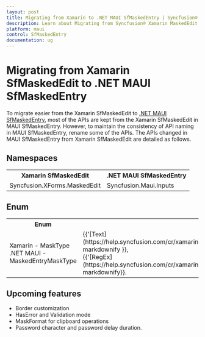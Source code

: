 ```yaml
---
layout: post
title: Migrating from Xamarin to .NET MAUI SfMaskedEntry | Syncfusion® 
description: Learn about Migrating from Syncfusion® Xamarin MaskedEdit to Syncfusion® .NET MAUI MaskedEntry control and more.
platform: maui
control: SfMaskedEntry
documentation: ug
---  
```


# Migrating from Xamarin SfMaskedEdit to .NET MAUI SfMaskedEntry

To migrate easier from the Xamarin SfMaskedEdit to [.NET MAUI SfMaskedEntry](https://help.syncfusion.com/cr/maui/Syncfusion.Maui.Inputs.SfMaskedEntry.html), most of the APIs are kept from the Xamarin SfMaskedEdit in MAUI SfMaskedEntry. However, to maintain the consistency of API naming in MAUI SfMaskedEntry, rename some of the APIs. The APIs changed in MAUI SfMaskedEntry from Xamarin SfMaskedEdit are detailed as follows.

## Namespaces 

<table>
<tr>
<th>Xamarin SfMaskedEdit</th>
<th>.NET MAUI SfMaskedEntry</th></tr>
<tr>
<td>Syncfusion.XForms.MaskedEdit</td>
<td>Syncfusion.Maui.Inputs</td></tr>
</table>

## Enum

<table> 
<tr>
<th>Enum</th>
<th>Xamarin SfMaskedEdit</th>
<th>.NET MAUI SfMaskedEntry</th>
<th>Description</th></tr>
<tr>
<td>Xamarin - MaskType <br/> .NET MAUI - MaskedEntryMaskType</td>
<td> {{'[Text](https://help.syncfusion.com/cr/xamarin/Syncfusion.XForms.MaskedEdit.MaskType.html#Syncfusion_XForms_MaskedEdit_MaskType_Text)'| markdownify }},<br/> {{'[RegEx](https://help.syncfusion.com/cr/xamarin/Syncfusion.XForms.MaskedEdit.MaskType.html#Syncfusion_XForms_MaskedEdit_MaskType_RegEx)'| markdownify}}.</td>
<td> {{'[Simple](https://help.syncfusion.com/cr/maui/Syncfusion.Maui.Inputs.MaskedEntryMaskType.html#Syncfusion_Maui_Inputs_MaskedEntryMaskType_Simple)'| markdownify}},<br/> {{'[RegEx](https://help.syncfusion.com/cr/maui/Syncfusion.Maui.Inputs.MaskedEntryMaskType.html#Syncfusion_Maui_Inputs_MaskedEntryMaskType_RegEx)'| markdownify}}.</td>
<td>Gets or sets the type of mask elements.</td></tr>

</table> 

## Upcoming features

  * Border customization
  * HasError and Validation mode
  * MaskFormat for clipboard operations
  * Password character and password delay duration.

  